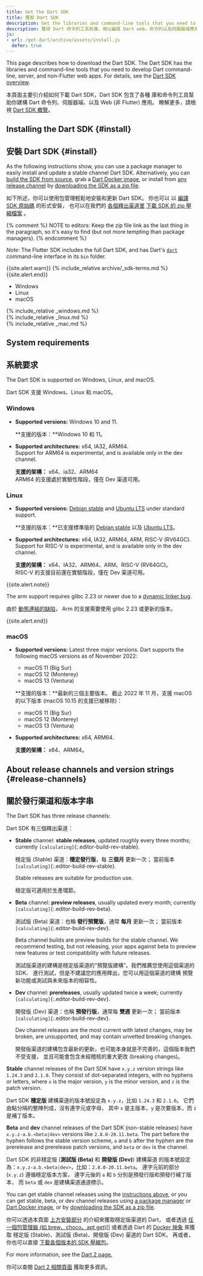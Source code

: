 ```yaml
---
title: Get the Dart SDK
title: 獲取 Dart SDK
description: Get the libraries and command-line tools that you need to develop Dart web, command-line, and server apps.
description: 獲得 Dart 命令列工具和庫，用以編寫 Dart web，命令列以及伺服器端應用。
js:
- url: /get-dart/archive/assets/install.js
  defer: true
---
```


This page describes how to download the Dart SDK.
The Dart SDK has the libraries and command-line tools that you need to develop
Dart command-line, server, and non-Flutter web apps.
For details, see the [Dart SDK overview](/tools/sdk).

本頁面主要引介紹如何下載 Dart SDK，Dart SDK 包含了各種
庫和命令列工具幫助你建構 Dart 命令列、伺服器端、以及 Web (非 Flutter) 應用。
瞭解更多，請檢視 [Dart SDK 概覽](/tools/sdk)。

## Installing the Dart SDK {#install}

## 安裝 Dart SDK {#install}

As the following instructions show,
you can use a package manager
to easily install and update a stable channel Dart SDK.
Alternatively, you can
[build the SDK from source][],
grab a [Dart Docker image][], or
install from [any release channel](#release-channels) by
[downloading the SDK as a zip file][].

如下所述，你可以使用包管理輕鬆地安裝和更新 Dart SDK。
你也可以 以 [編譯 SDK 原始碼][build the SDK from source] 的形式安裝，
也可以在我們的 [各個釋出渠道里](#release-channels) 
[下載 SDK 的 zip 壓縮檔案][downloading the SDK as a zip file] 。

{% comment %}
NOTE to editors: Keep the zip file link as the last thing in the paragraph,
so it's easy to find (but not more tempting than package managers).
{% endcomment %}

*Note*: The Flutter SDK includes the full Dart SDK,
and has Dart's [`dart`](/tools/dart-tool) command-line interface
in its `bin` folder.

{{site.alert.warn}}
  {% include_relative archive/_sdk-terms.md %}
{{site.alert.end}}

<ul class="tabs__top-bar">
  <li class="tab-link current" data-tab="tab-sdk-install-windows">Windows</li>
  <li class="tab-link" data-tab="tab-sdk-install-linux">Linux</li>
  <li class="tab-link" data-tab="tab-sdk-install-mac">macOS</li>
</ul>
<div id="tab-sdk-install-windows" class="tabs__content current" markdown="1">
{% include_relative _windows.md %}
</div>
<div id="tab-sdk-install-linux" class="tabs__content" markdown="1">
{% include_relative _linux.md %}
</div>
<div id="tab-sdk-install-mac" class="tabs__content" markdown="1">
{% include_relative _mac.md %}
</div>

## System requirements

## 系統要求

The Dart SDK is supported on Windows, Linux, and macOS.

Dart SDK 支援 Windows、Linux 和 macOS。

### Windows

* **Supported versions:** Windows 10 and 11.

  **支援的版本：**Windows 10 和 11。

* **Supported architectures:** x64, IA32, ARM64.<br>
  Support for ARM64 is experimental,
  and is available only in the dev channel.

  **支援的架構：** x64、ia32、ARM64<br>
  ARM64 的支援處於實驗性階段，僅在 Dev 渠道可用。

### Linux

* **Supported versions:** [Debian stable][] and [Ubuntu LTS][] under standard support.

  **支援的版本：**已支援標準版的 [Debian stable][] 以及 [Ubuntu LTS][]。

* **Supported architectures:** x64, IA32, ARM64, ARM, RISC-V (RV64GC).<br>
  Support for RISC-V is experimental, 
  and is available only in the dev channel.

  **支援的架構：** x64、IA32、ARM64、ARM、RISC-V (RV64GC)。<br>
  RISC-V 的支援目前還在實驗階段，僅在 Dev 渠道可用。

{{site.alert.note}}

  The arm support requires glibc 2.23 or newer due to a
  [dynamic linker bug](https://sourceware.org/bugzilla/show_bug.cgi?id=14341).

  由於 [動態連結的缺陷](https://sourceware.org/bugzilla/show_bug.cgi?id=14341)，
  Arm 的支援需要使用 glibc 2.23 或更新的版本。

{{site.alert.end}}

### macOS

* **Supported versions:** Latest three major versions.
Dart supports the following macOS versions as of November 2022:
  - macOS 11 (Big Sur)
  - macOS 12 (Monterey)
  - macOS 13 (Ventura)

  **支援的版本：**最新的三個主要版本。
  截止 2022 年 11 月，支援 macOS 的以下版本 (macOS 10.15 的支援已被移除)：
  - macOS 11 (Big Sur)
  - macOS 12 (Monterey)
  - macOS 13 (Ventura)

* **Supported architectures:** x64, ARM64.

  **支援的架構：** x64、ARM64。

## About release channels and version strings {#release-channels}

## 關於發行渠道和版本字串

The Dart SDK has three release channels:

Dart SDK 有三個釋出渠道：

* **Stable** channel: **stable releases**, updated roughly every three months;
  currently `[calculating]`{:.editor-build-rev-stable}.

  穩定版 (Stable) 渠道：**穩定發行版**，每 **三個月** 更新一次；
  當前版本 `[calculating]`{:.editor-build-rev-stable}.
  
  Stable releases are suitable for production use.
  
  穩定版可適用於生產環節。
  
* **Beta** channel: **preview releases**, usually updated every month;
  currently `[calculating]`{:.editor-build-rev-beta}.

  測試版 (Beta) 渠道：也稱 **發行預覽版**，通常 **每月** 更新一次；
  當前版本 `[calculating]`{:.editor-build-rev-dev}.
  
  Beta channel builds are preview builds for the stable channel. We recommend
  testing, but not releasing, your apps against beta to preview new features or
  test compatibility with future releases.
  
  測試版渠道的建構是穩定版渠道的“預覽版建構”。我們推薦您使用這個渠道的 SDK、
  進行測試，但是不建議您的應用釋出，您可以用這個渠道的建構
  預覽新功能或測試與未來版本的相容性。
  
* **Dev** channel: **prereleases**, usually updated twice a week;
  currently `[calculating]`{:.editor-build-rev-dev}.

  開發版 (Dev) 渠道：也稱 **預發行版**，通常每 **雙週** 更新一次；
  當前版本 `[calculating]`{:.editor-build-rev-dev}.
  
  Dev channel releases are the most current with latest changes, may be broken,
  are unsupported, and may contain unvetted breaking changes.
  
  開發版渠道的建構包含最新的更新，也可能本身就是不完善的，這個版本我們不受支援，
  並且可能會包含未經稽核的重大更改 (breaking changes)。

**Stable** channel releases of the Dart SDK have `x.y.z` version strings like
`1.24.3` and `2.1.0`. They consist of dot-separated integers, with no hyphens or
letters, where `x` is the major version, `y` is the minor version, and `z` is
the patch version.

Dart SDK **穩定版** 建構渠道的版本號設定為 `x.y.z`，比如 `1.24.3` 和 `2.1.0`。
它們由點分隔的整陣列成，沒有連字元或字母，
其中 `x` 是主版本，`y` 是次要版本，而 `z` 是補丁版本。

**Beta** and **dev** channel releases of the Dart SDK (non-stable releases) have
`x.y.z-a.b.<beta|dev>` versions like `2.8.0-20.11.beta`. The part before the
hyphen follows the stable version scheme, `a` and `b` after the hyphen are the
prerelease and prerelease patch versions, and `beta` or `dev` is the channel.

Dart SDK 的非穩定版 (**測試版 (Beta)** 和 **開發版 (Dev)**) 建構渠道
的版本號設定為：`x.y.z-a.b.<beta|dev>`，比如：`2.8.0-20.11.beta`。
連字元前的部分 (`x.y.z`) 遵循穩定版本方案，
連字元後的 `a` 和 `b` 分別是預發行版和預發行補丁版本，
而 `beta` 或 `dev` 是建構渠道通道標示。

You can get stable channel releases using
the [instructions above](#install), or you can
get stable, beta, or dev channel releases
using [a package manager][] or [Dart Docker image][], or
by [downloading the SDK as a zip file][].

你可以透過本頁面 [上方安裝部分](#install) 的介紹來獲取穩定版渠道的 Dart，
或者透過 [任一個包管理器 (如 brew、choco、apt get)][a package manager][]
或者透過 Dart 的 [Docker 映象][Dart Docker image] 來獲取
穩定版 (Stable)、測試版 (Beta)、開發版 (Dev) 渠道的 Dart SDK，
再或者，你也可以直接 [下載各個版本的 SDK 壓縮包][downloading the SDK as a zip file]。

For more information, see the [Dart 2 page.][Dart 2]

你可以查閱 [Dart 2 相關頁面][Dart 2] 獲取更多資訊。

[SDK constraints]: /tools/pub/pubspec#sdk-constraints
[Dart 2]: /dart-2
[build the SDK from source]: https://github.com/dart-lang/sdk/wiki/Building
[Dart libraries]: /guides/libraries/library-tour
[Dart Docker image]: https://hub.docker.com/_/dart
[downloading the SDK as a zip file]: /get-dart/archive
[Debian stable]: https://www.debian.org/releases
[Ubuntu LTS]: https://wiki.ubuntu.com/Releases
[flutter]: https://flutter.dev/docs/get-started/install
[site SDK version]: {{site.dart-api}}/{{site.data.pkg-vers.SDK.channel}}/{{site.data.pkg-vers.SDK.vers}}/index.html
[a package manager]: https://github.com/dart-lang/sdk/wiki/Installing-beta-and-dev-releases-with-brew,-choco,-and-apt-get
